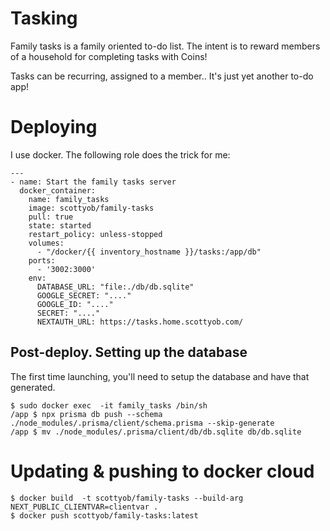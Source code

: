 # Tasking

Family tasks is a family oriented to-do list.  The intent is to reward members of a household for completing tasks with Coins!

Tasks can be recurring, assigned to a member.. It's just yet another to-do app!

# Deploying
I use docker.  The following role does the trick for me:

```
---
- name: Start the family tasks server
  docker_container:
    name: family_tasks
    image: scottyob/family-tasks
    pull: true
    state: started
    restart_policy: unless-stopped
    volumes:
      - "/docker/{{ inventory_hostname }}/tasks:/app/db"
    ports:
      - '3002:3000'
    env:
      DATABASE_URL: "file:./db/db.sqlite"
      GOOGLE_SECRET: "...."
      GOOGLE_ID: "...."
      SECRET: "...."
      NEXTAUTH_URL: https://tasks.home.scottyob.com/
```


## Post-deploy.  Setting up the database

The first time launching, you'll need to setup the database and have that generated.
```
$ sudo docker exec  -it family_tasks /bin/sh
/app $ npx prisma db push --schema ./node_modules/.prisma/client/schema.prisma --skip-generate
/app $ mv ./node_modules/.prisma/client/db/db.sqlite db/db.sqlite 
```


# Updating & pushing to docker cloud
```
$ docker build  -t scottyob/family-tasks --build-arg NEXT_PUBLIC_CLIENTVAR=clientvar .
$ docker push scottyob/family-tasks:latest
```
